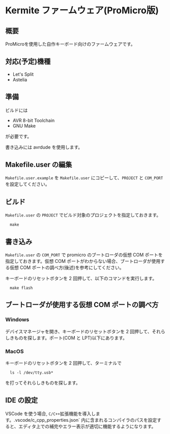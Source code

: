 # Kermite ファームウェア(ProMicro版)

## 概要

ProMicroを使用した自作キーボード向けのファームウェアです。

## 対応(予定)機種
- Let's Split
- Astelia

## 準備

ビルドには

- AVR 8-bit Toolchain
- GNU Make

が必要です。

書き込みには avrdude を使用します。

## Makefile.user の編集

`Makefile.user.example` を `Makefile.user` にコピーして、`PROJECT` と `COM_PORT` を設定してください。

## ビルド

`Makefile.user` の `PROJECT` でビルド対象のプロジェクトを指定しておきます。

```
  make
```

## 書き込み

`Makefile.user` の `COM_PORT` で promicro のブートローダの仮想 COM ポートを指定しておきます。仮想 COM ポートがわからない場合、ブートローダが使用する仮想 COM ポートの調べ方(後述)を参考にしてください。

キーボードのリセットボタンを 2 回押して、以下のコマンドを実行します。

```
  make flash
```

## ブートローダが使用する仮想 COM ポートの調べ方

### Windows

デバイスマネージャを開き、キーボードのリセットボタンを 2 回押して、それらしきものを探します。ポート(COM と LPT)以下にあります。

### MacOS

キーボードのリセットボタンを 2 回押して、ターミナルで

```
  ls -l /dev/tty.usb*
```

を打ってそれらしきものを探します。

## IDE の設定

VSCode を使う場合, `C/C++`拡張機能を導入します。.vscode/c_cpp_properties.json` 内に含まれるコンパイラのパスを設定すると、エディタ上での補完やエラー表示が適切に機能するようになります。
